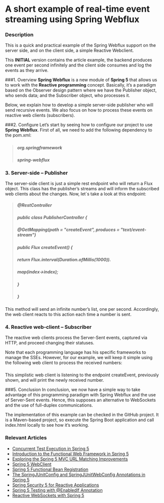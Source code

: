 # A short example of real-time event streaming using Spring Webflux

### Description

This is a quick and practical example of the Spring Webflux support on the server side, and on the client side, a simple Reactive Webclient.

This __INITIAL__ version contains the article example, the backend produces one event per second infinitely and the client side consumes and log the events as they arrive.


###1. Overview
__Spring Webflux__ is a new module of __Spring 5__ that allows us to work with the __Reactive programming__ concept. Basically, it’s a paradigm based on the Observer design pattern where we have the Publisher object, who sends data; and the Subscriber object, who processes it.

Below, we explain how to develop a simple server-side publisher who will send recursive events. We also focus on how to process these events on reactive web clients (subscribers).

###2. Configure
Let’s start by seeing how to configure our project to use __Spring Webflux__. First of all, we need to add the following dependency to the pom.xml:


> ##### <dependency>
> #####     <groupId>org.springframework</groupId>
> #####     <artifactId>spring-webflux</artifactId>
> ##### </dependency>

### 3. Server-side – Publisher 
The server-side client is just a simple rest endpoint who will return a Flux object. This class has the publisher’s streams and will inform the subscribed web clients about the changes. Now, let´s take a look at this endpoint:

> ##### @RestController
> ##### public class PublisherController {  
> #####     @GetMapping(path = "createEvent", produces = "text/event-stream")
> #####     public Flux<Long> createEvent() {
> #####         return Flux.interval(Duration.ofMillis(1000)).
> #####                 map(index->index);
> #####     }
> ##### }

This method will send an infinite number’s list, one per second. Accordingly, the web client reacts to this action each time a number is sent.

### 4. Reactive web-client – Subscriber
The reactive web clients process the Server-Sent events, captured via HTTP, and proceed changing their statuses.

Note that each programming language has his specific frameworks to manage the SSEs. However, for our example, we will keep it simple using the following web client to process the received numbers:

> ##### <html>
> #####     <body>
> #####         <div id="content"></div>
> #####         <script>
> #####             var source = new EventSource("createEvent");
> #####             source.addEventListener('message', function (e) {
> #####                 const index = event.data;
> #####                 const content = "New number received: " + index + "<br>";
> #####                 document.getElementById("content").innerHTML += content;
> #####             }, false);
> #####         </script>
> #####     </body>
> ##### <html>

This simplistic web client is listening to the endpoint createEvent, previously shown, and will print the newly received number.

###5. Conclusion
In conclusion, we now have a simple way to take advantage of this programming paradigm with Spring Webflux and the use of Server-Sent events. Hence, this supposes an alternative to WebSockets and the use of full-duplex communications.

The implementation of this example can be checked in the GitHub project. It is a Maven-based project, so execute the Spring Boot application and call index.html locally to see how it’s working.

### Relevant Articles

- [Concurrent Test Execution in Spring 5](http://www.baeldung.com/spring-5-concurrent-tests)
- [Introduction to the Functional Web Framework in Spring 5](http://www.baeldung.com/spring-5-functional-web)
- [Exploring the Spring 5 MVC URL Matching Improvements](http://www.baeldung.com/spring-5-mvc-url-matching)
- [Spring 5 WebClient](http://www.baeldung.com/spring-5-webclient)
- [Spring 5 Functional Bean Registration](http://www.baeldung.com/spring-5-functional-beans)
- [The SpringJUnitConfig and SpringJUnitWebConfig Annotations in Spring 5](http://www.baeldung.com/spring-5-junit-config)
- [Spring Security 5 for Reactive Applications](http://www.baeldung.com/spring-security-5-reactive)
- [Spring 5 Testing with @EnabledIf Annotation](https://github.com/eugenp/tutorials/tree/master/spring-5)
- [Reactive WebSockets with Spring 5](http://www.baeldung.com/spring-5-reactive-websockets)